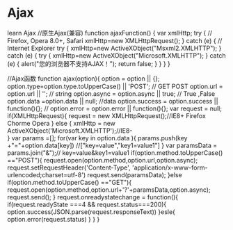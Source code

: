 # Ajax
learn Ajax
//原生Ajax(兼容)
function ajaxFunction()
 {
 var xmlHttp;
 try
    {
   // Firefox, Opera 8.0+, Safari
    xmlHttp=new XMLHttpRequest();
    }
 catch (e)
    {
  // Internet Explorer
   try
      {
      xmlHttp=new ActiveXObject("Msxml2.XMLHTTP");
      }
   catch (e)
      {
      try
         {
         xmlHttp=new ActiveXObject("Microsoft.XMLHTTP");
         }
      catch (e)
         {
         alert("您的浏览器不支持AJAX！");
         return false;
         }
      }
    }
 }
 
 //Ajax函数
 function ajax(option){
		option = option || {};
		option.type=option.type.toUpperCase() || 'POST'; // GET POST
		option.url = option.url || ''; // string 
		option.async = option.async || true; // True ,False
		option.data =option.data || null; //data
		option.success = option.success || function(){}; //
		option.error = option.error || function(){};
		var request = null;
		if(XMLHttpRequest){
			request = new XMLHttpRequest();//IE8+ Firefox Chorme Opera
		}
		else {
             xmlHttp = new ActiveXObject('Microsoft.XMLHTTP');//IE8-         
         }
		var params =[];
		for(var key in option.data ){
			params.push(key +"="+option.data[key]) //["key=value","key1=value1"]
		}
		var paramsData = params.join("&");// key=value&key1=value1
		if(option.method.toUpperCase() =="POST"){
			request.open(option.method,option.url,option.async);
			request.setRequestHeader('Content-Type', 'application/x-www-form-urlencoded;charset=utf-8')
			request.send(paramsData);
		}else if(option.method.toUpperCase() =="GET"){
			request.open(option.method,option.url+'?'+paramsData,option.async);
			request.send();
		}
		request.onreadystatechange = function(){
			if(request.readyState ===4 && request.status===200){
				option.success(JSON.parse(request.responseText))
			}esle{
				option.error(request.status)
			}
		}
	}
